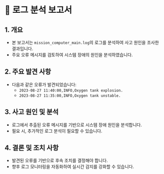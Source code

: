 # 🚀 로그 분석 보고서

## 1. 개요
- 본 보고서는 `mission_computer_main.log`의 로그를 분석하여 사고 원인을 조사한 결과입니다.
- 주요 오류 메시지를 검토하여 시스템 장애의 원인을 분석하였습니다.

## 2. 주요 발견 사항
- 다음과 같은 오류가 발견되었습니다:
  - `2023-08-27 11:40:00,INFO,Oxygen tank explosion.`
  - `2023-08-27 11:35:00,INFO,Oxygen tank unstable.`

## 3. 사고 원인 및 분석
- 로그에서 추출된 오류 메시지를 기반으로 시스템 장애 원인을 분석합니다.
- 필요 시, 추가적인 로그 분석이 필요할 수 있습니다.

## 4. 결론 및 조치 사항
- 발견된 오류를 기반으로 후속 조치를 결정해야 합니다.
- 향후 로그 모니터링을 자동화하여 실시간 감지를 강화할 수 있습니다.
